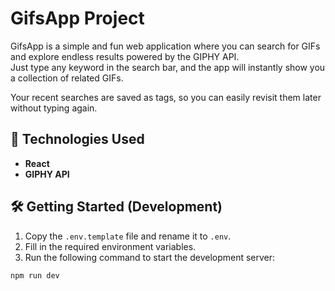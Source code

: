 # GifsApp Project

GifsApp is a simple and fun web application where you can search for GIFs and explore endless results powered by the GIPHY API.  
Just type any keyword in the search bar, and the app will instantly show you a collection of related GIFs.  

Your recent searches are saved as tags, so you can easily revisit them later without typing again.

## 🚀 Technologies Used
- **React**
- **GIPHY API**

## 🛠️ Getting Started (Development)

1. Copy the `.env.template` file and rename it to `.env`.  
2. Fill in the required environment variables.  
3. Run the following command to start the development server:  
```bash
npm run dev
```